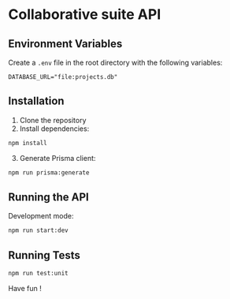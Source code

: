 # Collaborative suite API

## Environment Variables

Create a `.env` file in the root directory with the following variables:

```env
DATABASE_URL="file:projects.db"
```

## Installation

1. Clone the repository
2. Install dependencies:

```bash
npm install
```

3. Generate Prisma client:

```bash
npm run prisma:generate
```

## Running the API

Development mode:

```bash
npm run start:dev
```

## Running Tests

```bash
npm run test:unit
```

Have fun !
